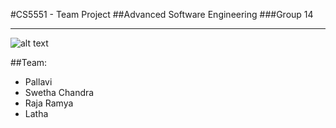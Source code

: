 #CS5551 - Team Project
##Advanced Software Engineering
###Group 14

---
![alt text][logo]

[logo]: 104.131.189.244/assets/logo.png "BookShare Logo"

##Team:
* Pallavi
* Swetha Chandra
* Raja Ramya
* Latha
